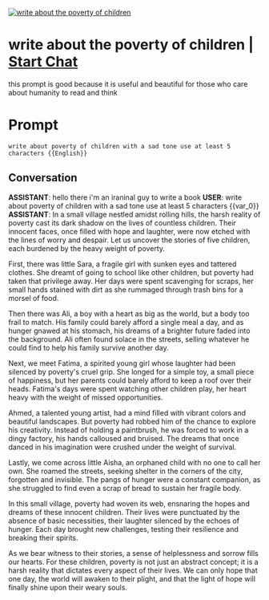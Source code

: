 
[![write about the poverty of children](https://flow-prompt-covers.s3.us-west-1.amazonaws.com/icon/Minimalist/i5.png)](https://gptcall.net/chat.html?data=%7B%22contact%22%3A%7B%22id%22%3A%22A4nyB4soyLDacad7juE1l%22%2C%22flow%22%3Atrue%7D%7D)
# write about the poverty of children | [Start Chat](https://gptcall.net/chat.html?data=%7B%22contact%22%3A%7B%22id%22%3A%22A4nyB4soyLDacad7juE1l%22%2C%22flow%22%3Atrue%7D%7D)
this prompt is good because it is useful and beautiful for those who care about humanity to read and think

# Prompt

```
write about poverty of children with a sad tone use at least 5 characters {{English}}
```

## Conversation

**ASSISTANT**: hello there i'm an iraninal guy to write a book
**USER**: write about poverty of children with a sad tone use at least 5 characters {{var_0}}
**ASSISTANT**: In a small village nestled amidst rolling hills, the harsh reality of poverty cast its dark shadow on the lives of countless children. Their innocent faces, once filled with hope and laughter, were now etched with the lines of worry and despair. Let us uncover the stories of five children, each burdened by the heavy weight of poverty.



First, there was little Sara, a fragile girl with sunken eyes and tattered clothes. She dreamt of going to school like other children, but poverty had taken that privilege away. Her days were spent scavenging for scraps, her small hands stained with dirt as she rummaged through trash bins for a morsel of food.



Then there was Ali, a boy with a heart as big as the world, but a body too frail to match. His family could barely afford a single meal a day, and as hunger gnawed at his stomach, his dreams of a brighter future faded into the background. Ali often found solace in the streets, selling whatever he could find to help his family survive another day.



Next, we meet Fatima, a spirited young girl whose laughter had been silenced by poverty's cruel grip. She longed for a simple toy, a small piece of happiness, but her parents could barely afford to keep a roof over their heads. Fatima's days were spent watching other children play, her heart heavy with the weight of missed opportunities.



Ahmed, a talented young artist, had a mind filled with vibrant colors and beautiful landscapes. But poverty had robbed him of the chance to explore his creativity. Instead of holding a paintbrush, he was forced to work in a dingy factory, his hands calloused and bruised. The dreams that once danced in his imagination were crushed under the weight of survival.



Lastly, we come across little Aisha, an orphaned child with no one to call her own. She roamed the streets, seeking shelter in the corners of the city, forgotten and invisible. The pangs of hunger were a constant companion, as she struggled to find even a scrap of bread to sustain her fragile body.



In this small village, poverty had woven its web, ensnaring the hopes and dreams of these innocent children. Their lives were punctuated by the absence of basic necessities, their laughter silenced by the echoes of hunger. Each day brought new challenges, testing their resilience and breaking their spirits.



As we bear witness to their stories, a sense of helplessness and sorrow fills our hearts. For these children, poverty is not just an abstract concept; it is a harsh reality that dictates every aspect of their lives. We can only hope that one day, the world will awaken to their plight, and that the light of hope will finally shine upon their weary souls.


